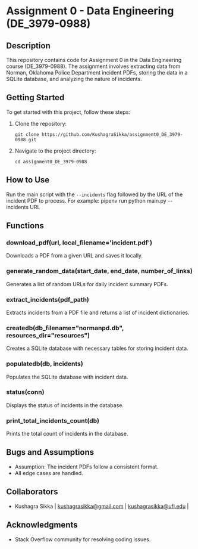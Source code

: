 # Assignment 0 - Data Engineering (DE_3979-0988)

## Description

This repository contains code for Assignment 0 in the Data Engineering course (DE_3979-0988). The assignment involves extracting data from Norman, Oklahoma Police Department incident PDFs, storing the data in a SQLite database, and analyzing the nature of incidents.

## Getting Started

To get started with this project, follow these steps:

1. Clone the repository:

   ```
   git clone https://github.com/KushagraSikka/assignment0_DE_3979-0988.git
   ```

2. Navigate to the project directory:

   ```
   cd assignment0_DE_3979-0988
   ```

## How to Use

Run the main script with the `--incidents` flag followed by the URL of the incident PDF to process. For example:
pipenv run python main.py --incidents URL

## Functions

### download_pdf(url, local_filename='incident.pdf')

Downloads a PDF from a given URL and saves it locally.

### generate_random_data(start_date, end_date, number_of_links)

Generates a list of random URLs for daily incident summary PDFs.

### extract_incidents(pdf_path)

Extracts incidents from a PDF file and returns a list of incident dictionaries.

### createdb(db_filename="normanpd.db", resources_dir="resources")

Creates a SQLite database with necessary tables for storing incident data.

### populatedb(db, incidents)

Populates the SQLite database with incident data.

### status(conn)

Displays the status of incidents in the database.

### print_total_incidents_count(db)

Prints the total count of incidents in the database.

## Bugs and Assumptions

- Assumption: The incident PDFs follow a consistent format.
- All edge cases are handled.

## Collaborators

- Kushagra Sikka | kushagrasikka@gmail.com | kushagrasikka@ufl.edu |

## Acknowledgments

- Stack Overflow community for resolving coding issues.
